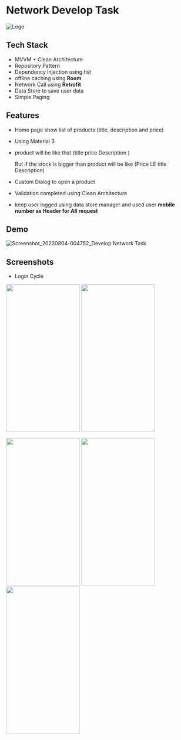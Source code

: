 
# Network Develop Task


![Logo](https://user-images.githubusercontent.com/52335429/182707688-787d93d7-a8c6-4f4e-b380-abc78c6b792f.png)


## Tech Stack

- MVVM + Clean Architecture 
- Repository Pattern 
- Dependency injection using *hilt*
- offline caching using **Room**
- Network Call using **Retrofit**
- Data Store to save user data 
- Simple Paging


## Features
- Home page show list of products (title, description and price)
- Using Material 3
- product will be like that (title  price Description  )
    
    But if the stock is bigger than product will be like (Price LE    title Description)

- Custom Dialog to open a product
- Validation completed using Clean Architecture
- keep user logged using data store manager and used user **mobile number as Header for All request**


## Demo

![Screenshot_20220804-004752_Develop Network Task]()



## Screenshots
- Login Cycle

<img src ="https://user-images.githubusercontent.com/52335429/182723509-401c1061-0575-4e30-bc3e-d6f268a70708.jpg" width="200" height="400">       <img src ="https://user-images.githubusercontent.com/52335429/182725664-570e8d08-b6cc-48ac-8e9d-f53143f5a5ee.jpg" width="200" height="400">


<img src ="https://user-images.githubusercontent.com/52335429/182708453-7b986603-32e8-4abc-8b91-5e7134d3df66.jpg" width="200" height="400">  <img src ="https://user-images.githubusercontent.com/52335429/182708442-f584a1a3-2415-4302-9c8e-94a88697ea88.jpg" width="200" height="400">  <img src ="https://user-images.githubusercontent.com/52335429/182708435-73514e61-9cdb-4682-800b-41d5342a8d68.jpg" width="200" height="400">




